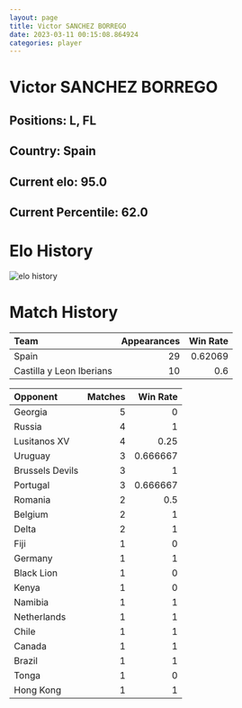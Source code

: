 ```yaml
---  
layout: page  
title: Victor SANCHEZ BORREGO  
date: 2023-03-11 00:15:08.864924  
categories: player  
---
```

# Victor SANCHEZ BORREGO

## Positions: L, FL

## Country: Spain

## Current elo: 95.0

## Current Percentile: 62.0

# Elo History


![elo history](history_VictorSANCHEZBORREGO.png)
# Match History


| Team                     |   Appearances |   Win Rate |
|:-------------------------|--------------:|-----------:|
| Spain                    |            29 |    0.62069 |
| Castilla y Leon Iberians |            10 |    0.6     |

| Opponent        |   Matches |   Win Rate |
|:----------------|----------:|-----------:|
| Georgia         |         5 |   0        |
| Russia          |         4 |   1        |
| Lusitanos XV    |         4 |   0.25     |
| Uruguay         |         3 |   0.666667 |
| Brussels Devils |         3 |   1        |
| Portugal        |         3 |   0.666667 |
| Romania         |         2 |   0.5      |
| Belgium         |         2 |   1        |
| Delta           |         2 |   1        |
| Fiji            |         1 |   0        |
| Germany         |         1 |   1        |
| Black Lion      |         1 |   0        |
| Kenya           |         1 |   0        |
| Namibia         |         1 |   1        |
| Netherlands     |         1 |   1        |
| Chile           |         1 |   1        |
| Canada          |         1 |   1        |
| Brazil          |         1 |   1        |
| Tonga           |         1 |   0        |
| Hong Kong       |         1 |   1        |